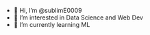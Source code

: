 - 👋 Hi, I’m @sublimE0009
- 👀 I’m interested in Data Science and Web Dev
- 🌱 I’m currently learning ML
  

<!---
sublimE0009/sublimE0009 is a ✨ special ✨ repository because its `README.md` (this file) appears on your GitHub profile.
You can click the Preview link to take a look at your changes.
--->
